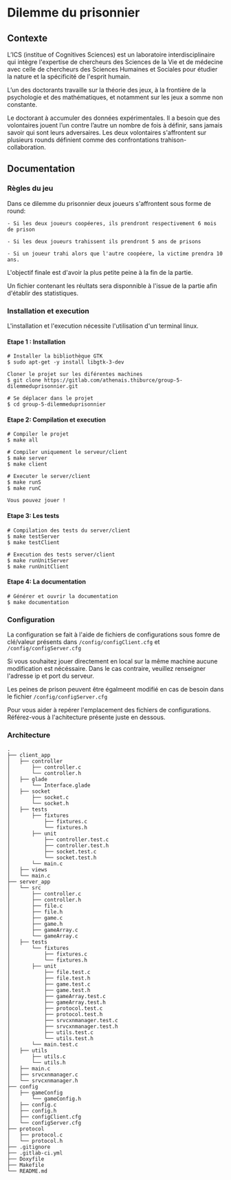 # Dilemme du prisonnier

## Contexte

L’ICS (institue of Cognitives Sciences) est un laboratoire interdisciplinaire qui intègre l'expertise de
chercheurs des Sciences de la Vie et de médecine avec celle de chercheurs des Sciences Humaines et Sociales pour étudier la nature et la spécificité de l'esprit humain.

L’un des doctorants travaille sur la théorie des jeux, à la frontière de la psychologie et des
mathématiques, et notamment sur les jeux a somme non constante.

Le doctorant à accumuler des données expérimentales. Il a
besoin que des volontaires jouent l’un contre l’autre un nombre de fois à définir, sans jamais savoir
qui sont leurs adversaires.
Les deux volontaires s'affrontent sur plusieurs rounds définient comme des
confrontations trahison-collaboration.

## Documentation

### Règles du jeu

Dans ce dilemme du prisonnier deux joueurs s'affrontent sous forme de round:
    
    - Si les deux joueurs coopéeres, ils prendront respectivement 6 mois de prison

    - Si les deux joueurs trahissent ils prendront 5 ans de prisons
    
    - Si un joueur trahi alors que l'autre coopéere, la victime prendra 10 ans.

L'objectif finale est d'avoir la plus petite peine à la fin de la partie.

Un fichier contenant les réultats sera disponnible à l'issue de la partie afin d'établir des statistiques.

### Installation et execution

L'installation et l'execution nécessite l'utilisation d'un terminal linux.

#### Etape 1 : Installation

```
# Installer la bibliothèque GTK
$ sudo apt-get -y install libgtk-3-dev

Cloner le projet sur les diférentes machines
$ git clone https://gitlab.com/athenais.thiburce/group-5-dilemmeduprisonnier.git

# Se déplacer dans le projet
$ cd group-5-dilemmeduprisonnier
```

#### Etape 2: Compilation et execution

```
# Compiler le projet
$ make all

# Compiler uniquement le serveur/client
$ make server
$ make client

# Executer le server/client
$ make runS
$ make runC

Vous pouvez jouer !

```

#### Etape 3: Les tests

```
# Compilation des tests du server/client
$ make testServer
$ make testClient

# Execution des tests server/client
$ make runUnitServer
$ make runUnitClient
```

#### Etape 4: La documentation

```
# Générer et ouvrir la documentation
$ make documentation
```


### Configuration

La configuration se fait à l'aide de fichiers de configurations sous fomre de clé/valeur présents dans `/config/configClient.cfg` et `/config/configServer.cfg`

Si vous souhaitez jouer directement en local sur la même machine aucune modification est nécéssaire. Dans le cas contraire, veuillez renseigner l'adresse ip et port du serveur.

Les peines de prison peuvent être égalmeent modifié en cas de besoin dans le fichier ``/config/configServer.cfg``

Pour vous aider à repérer l'emplacement des fichiers de configurations. Référez-vous à l'achitecture présente juste en dessous.

### Architecture

```
.
├── client_app
│   ├── controller
│       ├── controller.c
│       └── controller.h
│   ├── glade
│       └── Interface.glade
│   ├── socket
│       ├── socket.c
│       └── socket.h
│   ├── tests
│       ├── fixtures
│           ├── fixtures.c
│           └── fixtures.h
│       ├── unit
│           ├── controller.test.c
│           ├── controller.test.h
│           ├── socket.test.c
│           └── socket.test.h
│       └── main.c
│   ├── views
│   └── main.c
├── server_app
│   └── src
│       ├── controller.c
│       ├── controller.h
│       ├── file.c
│       ├── file.h
│       ├── game.c
│       ├── game.h
│       ├── gameArray.c
│       └── gameArray.c
│   ├── tests
│       └── fixtures
│           ├── fixtures.c
│           └── fixtures.h
│       ├── unit
│           ├── file.test.c
│           ├── file.test.h
│           ├── game.test.c
│           ├── game.test.h
│           ├── gameArray.test.c
│           ├── gameArray.test.h
│           ├── protocol.test.c
│           ├── protocol.test.h
│           ├── srvcxnmanager.test.c
│           ├── srvcxnmanager.test.h
│           ├── utils.test.c
│           └── utils.test.h
│       └── main.test.c
│   ├── utils
│       ├── utils.c
│       └── utils.h
│   ├── main.c
│   ├── srvcxnmanager.c
│   └── srvcxnmanager.h
├── config
│   ├── gameConfig
│       └── gameConfig.h
│   ├── config.c
│   ├── config.h
│   ├── configClient.cfg
│   └── configServer.cfg
├── protocol
│   ├── protocol.c
│   └── protocol.h
├── .gitignore
├── .gitlab-ci.yml
├── Doxyfile
├── Makefile
└── README.md

